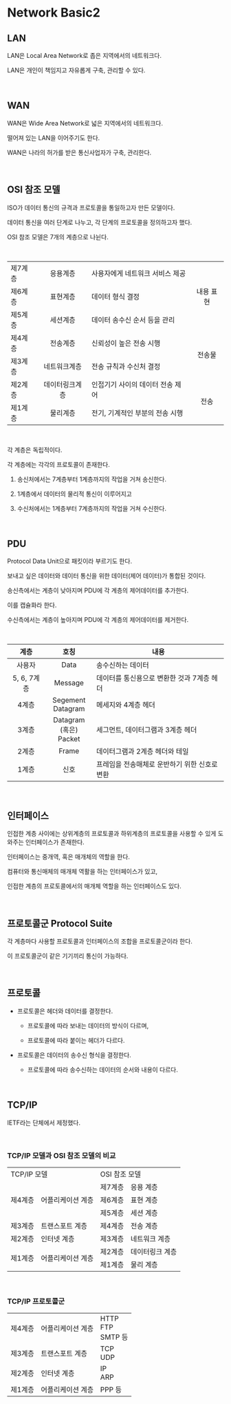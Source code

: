 # Network Basic2

## LAN

LAN은 Local Area Network로 좁은 지역에서의 네트워크다.

LAN은 개인이 책임지고 자유롭게 구축, 관리할 수 있다.

<br>

## WAN

WAN은 Wide Area Network로 넓은 지역에서의 네트워크다.

떨어져 있는 LAN을 이어주기도 한다.

WAN은 나라의 허가를 받은 통신사업자가 구축, 관리한다.

<br>

## OSI 참조 모델

ISO가 데이터 통신의 규격과 프로토콜을 통일하고자 만든 모델이다.

데이터 통신을 여러 단계로 나누고, 각 단계의 프로토콜을 정의하고자 했다.

OSI 참조 모델은 7개의 계층으로 나뉜다.

<br>

<table>
    <tr>
        <td>제7계층</td>
        <td align=center>응용계층</td>
        <td>사용자에게 네트워크 서비스 제공</td>
        <td rowspan="3" align=center>내용 표현</td>
    </tr>
    <tr>
        <td>제6계층</td>
        <td align=center>표현계층</td>
        <td>데이터 형식 결정</td>
    </tr>
    <tr>
        <td>제5계층</td>
        <td align=center>세션계층</td>
        <td>데이터 송수신 순서 등을 관리</td>
    </tr>
    <tr>
        <td>제4계층</td>
        <td align=center>전송계층</td>
        <td>신뢰성이 높은 전송 시행</td>
        <td rowspan="2" align=center>전송물</td>
    </tr>
    <tr>
        <td>제3계층</td>
        <td align=center>네트워크계층</td>
        <td>전송 규칙과 수신처 결정</td>
    </tr>
    <tr>
        <td>제2계층</td>
        <td align=center>데이터링크계층</td>
        <td>인접기기 사이의 데이터 전송 제어</td>
        <td rowspan="2" align=center>전송</td>
    </tr>
    <tr>
        <td>제1계층</td>
        <td align=center>물리계층</td>
        <td>전기, 기계적인 부분의 전송 시행</td>
    </tr>
</table>

<br>

각 계층은 독립적이다.

각 계층에는 각각의 프로토콜이 존재한다.

1. 송신처에서는 7계층부터 1계층까지의 작업을 거쳐 송신한다.

2. 1계층에서 데이터의 물리적 통신이 이루어지고

3. 수신처에서는 1계층부터 7계층까지의 작업을 거쳐 수신한다.

<br>

## PDU

Protocol Data Unit으로 패킷이라 부르기도 한다.

보내고 싶은 데이터와 데이터 통신을 위한 데이터(제어 데이터)가 통합된 것이다.

송신측에서는 계층이 낮아지며 PDU에 각 계층의 제어데이터를 추가한다.

이를 캡슐화라 한다.

수신측에서는 계층이 높아지며 PDU에 각 계층의 제어데이터를 제거한다.

<br>

|계층|호칭|<center>내용<center>|
|:---:|:---:|:---|
|사용자|Data|송수신하는 데이터|
|5, 6, 7계층|Message|데이터를 통신용으로 변환한 것과 7계층 헤더|
|4계층|Segement<br>Datagram|메세지와 4계층 헤더|
|3계층|Datagram<br>(혹은) Packet|세그먼트, 데이터그램과 3계층 헤더|
|2계층|Frame|데이터그램과 2계층 헤더와 테일|
|1계층|신호|프레임을 전송매체로 운반하기 위한 신호로 변환|

<br>

## 인터페이스

인접한 계층 사이에는 상위계층의 프로토콜과 하위계층의 프로토콜을 사용할 수 있게 도와주는 인터페이스가 존재한다.

인터페이스는 중개역, 혹은 매개체의 역할을 한다.

컴퓨터와 통신매체의 매개체 역활을 하는 인터페이스가 있고,

인접한 계층의 프로토콜에서의 매개체 역할을 하는 인터페이스도 있다.

<br>

## 프로토콜군 Protocol Suite

각 계층마다 사용할 프로토콜과 인터페이스의 조합을 프로토콜군이라 한다.

이 프로토콜군이 같은 기기끼리 통신이 가능하다.

<br>

## 프로토콜

- 프로토콜은 헤더와 데이터를 결정한다.

  - 프로토콜에 따라 보내는 데이터의 방식이 다르며,

  - 프로토콜에 따라 붙이는 헤더가 다르다.

- 프로토콜은 데이터의 송수신 형식을 결정한다.

  - 프로토콜에 따라 송수신하는 데이터의 순서와 내용이 다르다.

<br>

## TCP/IP

IETF라는 단체에서 제정했다.

<br>

### TCP/IP 모델과 OSI 참조 모델의 비교

<table>
    <tr>
        <td colspan="2">TCP/IP 모델</td>
        <td colspan="2">OSI 참조 모델</td>
    </tr>
    <tr>
        <td rowspan="3">제4계층</td>
        <td rowspan="3">어플리케이션 계층</td>
        <td>제7계층</td>
        <td>응용 계층</td>
    </tr>
    <tr>
        <td>제6계층</td>
        <td>표현 계층</td>
    </tr>
    <tr>
        <td>제5계층</td>
        <td>세션 계층</td>
    </tr>
    <tr>
        <td>제3계층</td>
        <td>트랜스포트 계층</td>
        <td>제4계층</td>
        <td>전송 계층</td>
    </tr>
    <tr>
        <td>제2계층</td>
        <td>인터넷 계층</td>
        <td>제3계층</td>
        <td>네트워크 계층</td>
    </tr>
    <tr>
        <td rowspan="2">제1계층</td>
        <td rowspan="2">어플리케이션 계층</td>
        <td>제2계층</td>
        <td>데이터링크 계층</td>
    </tr>
    <tr>
        <td>제1계층</td>
        <td>물리 계층</td>
    </tr>
</table>

<br>

### TCP/IP 프로토콜군

<table>
    <tr>
        <td>제4계층</td>
        <td>어플리케이션 계층</td>
        <td>HTTP<br>FTP<br>SMTP 등</td>
    </tr>
    <tr>
        <td>제3계층</td>
        <td>트랜스포트 계층</td>
        <td>TCP<br>UDP</td>
    </tr>
    <tr>
        <td>제2계층</td>
        <td>인터넷 계층</td>
        <td>IP<br>ARP</td>
    </tr>
    <tr>
        <td>제1계층</td>
        <td>어플리케이션 계층</td>
        <td>PPP 등</td>
    </tr>
</table>

<br>

